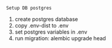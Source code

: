 ``Setup DB postgres``
1. create postgres database
2. copy .env-dist to .env
3. set postgres variables in .env
4. run migration: alembic upgrade head
